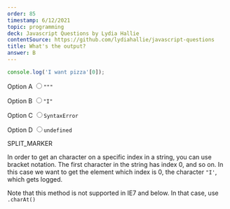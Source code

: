 ```yaml
---
order: 85
timestamp: 6/12/2021
topic: programming
deck: Javascript Questions by Lydia Hallie
contentSource: https://github.com/lydiahallie/javascript-questions
title: What's the output?
answer: B
---
```


  

```javascript
console.log('I want pizza'[0]);
```


<label for="option-A">Option A</label>
<input type="radio" name="answer-option" id="option-A" value="A">`"""`</input>
    

<label for="option-B">Option B</label>
<input type="radio" name="answer-option" id="option-B" value="B">`"I"`</input>
    

<label for="option-C">Option C</label>
<input type="radio" name="answer-option" id="option-C" value="C">`SyntaxError`</input>
    

<label for="option-D">Option D</label>
<input type="radio" name="answer-option" id="option-D" value="D">`undefined`</input>
    




SPLIT_MARKER

In order to get an character on a specific index in a string, you can use bracket notation. The first character in the string has index 0, and so on. In this case we want to get the element which index is 0, the character `"I'`, which gets logged.

Note that this method is not supported in IE7 and below. In that case, use `.charAt()`



